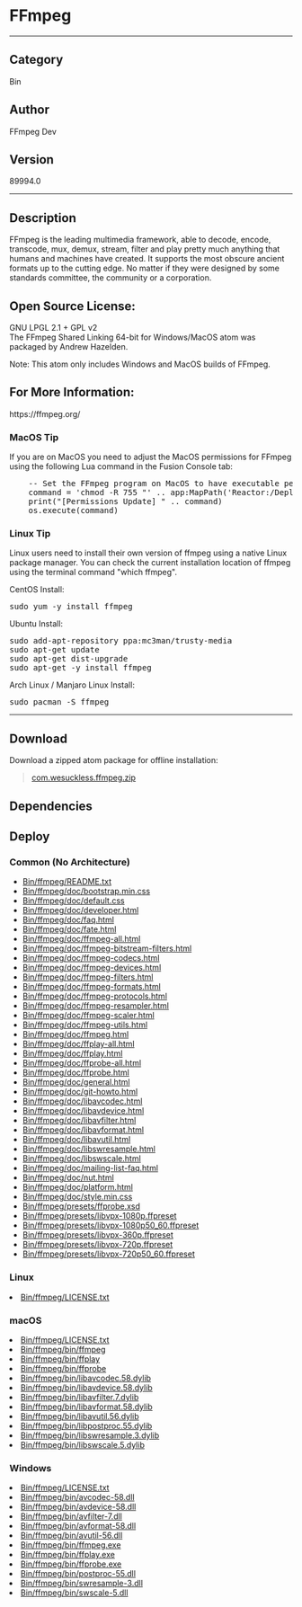 # FFmpeg
___

## Category
Bin

## Author
FFmpeg Dev

## Version
89994.0

___

## Description
<p>FFmpeg is the leading multimedia framework, able to decode, encode, transcode, mux, demux, stream, filter and play pretty much anything that humans and machines have created. It supports the most obscure ancient formats up to the cutting edge. No matter if they were designed by some standards committee, the community or a corporation.</p>

<h2>Open Source License:</h2>
<p>GNU LPGL 2.1 + GPL v2<br>
The FFmpeg Shared Linking 64-bit for Windows/MacOS atom was packaged by Andrew Hazelden.</p>
<p>Note: This atom only includes Windows and MacOS builds of FFmpeg.</p>


<h2>For More Information:</h2>
<p>https://ffmpeg.org/</p>

<h3>MacOS Tip</h3>
<p>If you are on MacOS you need to adjust the MacOS permissions for FFmpeg using the following Lua command in the Fusion Console tab:</p>

<pre>
	-- Set the FFmpeg program on MacOS to have executable permissions so the ffmpeg command line tool can be used:
	command = 'chmod -R 755 "' .. app:MapPath('Reactor:/Deploy/Bin/ffmpeg/bin/') .. '"'
	print("[Permissions Update] " .. command)
	os.execute(command)
</pre>


<h3>Linux Tip</h3>
Linux users need to install their own version of ffmpeg using a native Linux package manager. You can check the current installation location of ffmpeg using the terminal command "which ffmpeg".

<p>CentOS Install:</p>

<pre>
sudo yum -y install ffmpeg
</pre>

<p>Ubuntu Install:</p>

<pre>
sudo add-apt-repository ppa:mc3man/trusty-media
sudo apt-get update
sudo apt-get dist-upgrade
sudo apt-get -y install ffmpeg
</pre>

<p>Arch Linux / Manjaro Linux Install:</p>

<pre>
sudo pacman -S ffmpeg
</pre>


___

## Download

Download a zipped atom package for offline installation:
> [com.wesuckless.ffmpeg.zip](https://gitlab.com/WeSuckLess/Reactor/-/archive/master/Reactor-master.zip?path=Atoms/com.wesuckless.ffmpeg)  

## Dependencies

## Deploy

### Common (No Architecture)

<ul>
<li><a href="https://gitlab.com/WeSuckLess/Reactor/-/blob/master/Atoms/com.wesuckless.ffmpeg/Bin/ffmpeg/README.txt?ref_type=heads">Bin/ffmpeg/README.txt</a></li>
<li><a href="https://gitlab.com/WeSuckLess/Reactor/-/blob/master/Atoms/com.wesuckless.ffmpeg/Bin/ffmpeg/doc/bootstrap.min.css?ref_type=heads">Bin/ffmpeg/doc/bootstrap.min.css</a></li>
<li><a href="https://gitlab.com/WeSuckLess/Reactor/-/blob/master/Atoms/com.wesuckless.ffmpeg/Bin/ffmpeg/doc/default.css?ref_type=heads">Bin/ffmpeg/doc/default.css</a></li>
<li><a href="https://gitlab.com/WeSuckLess/Reactor/-/blob/master/Atoms/com.wesuckless.ffmpeg/Bin/ffmpeg/doc/developer.html?ref_type=heads">Bin/ffmpeg/doc/developer.html</a></li>
<li><a href="https://gitlab.com/WeSuckLess/Reactor/-/blob/master/Atoms/com.wesuckless.ffmpeg/Bin/ffmpeg/doc/faq.html?ref_type=heads">Bin/ffmpeg/doc/faq.html</a></li>
<li><a href="https://gitlab.com/WeSuckLess/Reactor/-/blob/master/Atoms/com.wesuckless.ffmpeg/Bin/ffmpeg/doc/fate.html?ref_type=heads">Bin/ffmpeg/doc/fate.html</a></li>
<li><a href="https://gitlab.com/WeSuckLess/Reactor/-/blob/master/Atoms/com.wesuckless.ffmpeg/Bin/ffmpeg/doc/ffmpeg-all.html?ref_type=heads">Bin/ffmpeg/doc/ffmpeg-all.html</a></li>
<li><a href="https://gitlab.com/WeSuckLess/Reactor/-/blob/master/Atoms/com.wesuckless.ffmpeg/Bin/ffmpeg/doc/ffmpeg-bitstream-filters.html?ref_type=heads">Bin/ffmpeg/doc/ffmpeg-bitstream-filters.html</a></li>
<li><a href="https://gitlab.com/WeSuckLess/Reactor/-/blob/master/Atoms/com.wesuckless.ffmpeg/Bin/ffmpeg/doc/ffmpeg-codecs.html?ref_type=heads">Bin/ffmpeg/doc/ffmpeg-codecs.html</a></li>
<li><a href="https://gitlab.com/WeSuckLess/Reactor/-/blob/master/Atoms/com.wesuckless.ffmpeg/Bin/ffmpeg/doc/ffmpeg-devices.html?ref_type=heads">Bin/ffmpeg/doc/ffmpeg-devices.html</a></li>
<li><a href="https://gitlab.com/WeSuckLess/Reactor/-/blob/master/Atoms/com.wesuckless.ffmpeg/Bin/ffmpeg/doc/ffmpeg-filters.html?ref_type=heads">Bin/ffmpeg/doc/ffmpeg-filters.html</a></li>
<li><a href="https://gitlab.com/WeSuckLess/Reactor/-/blob/master/Atoms/com.wesuckless.ffmpeg/Bin/ffmpeg/doc/ffmpeg-formats.html?ref_type=heads">Bin/ffmpeg/doc/ffmpeg-formats.html</a></li>
<li><a href="https://gitlab.com/WeSuckLess/Reactor/-/blob/master/Atoms/com.wesuckless.ffmpeg/Bin/ffmpeg/doc/ffmpeg-protocols.html?ref_type=heads">Bin/ffmpeg/doc/ffmpeg-protocols.html</a></li>
<li><a href="https://gitlab.com/WeSuckLess/Reactor/-/blob/master/Atoms/com.wesuckless.ffmpeg/Bin/ffmpeg/doc/ffmpeg-resampler.html?ref_type=heads">Bin/ffmpeg/doc/ffmpeg-resampler.html</a></li>
<li><a href="https://gitlab.com/WeSuckLess/Reactor/-/blob/master/Atoms/com.wesuckless.ffmpeg/Bin/ffmpeg/doc/ffmpeg-scaler.html?ref_type=heads">Bin/ffmpeg/doc/ffmpeg-scaler.html</a></li>
<li><a href="https://gitlab.com/WeSuckLess/Reactor/-/blob/master/Atoms/com.wesuckless.ffmpeg/Bin/ffmpeg/doc/ffmpeg-utils.html?ref_type=heads">Bin/ffmpeg/doc/ffmpeg-utils.html</a></li>
<li><a href="https://gitlab.com/WeSuckLess/Reactor/-/blob/master/Atoms/com.wesuckless.ffmpeg/Bin/ffmpeg/doc/ffmpeg.html?ref_type=heads">Bin/ffmpeg/doc/ffmpeg.html</a></li>
<li><a href="https://gitlab.com/WeSuckLess/Reactor/-/blob/master/Atoms/com.wesuckless.ffmpeg/Bin/ffmpeg/doc/ffplay-all.html?ref_type=heads">Bin/ffmpeg/doc/ffplay-all.html</a></li>
<li><a href="https://gitlab.com/WeSuckLess/Reactor/-/blob/master/Atoms/com.wesuckless.ffmpeg/Bin/ffmpeg/doc/ffplay.html?ref_type=heads">Bin/ffmpeg/doc/ffplay.html</a></li>
<li><a href="https://gitlab.com/WeSuckLess/Reactor/-/blob/master/Atoms/com.wesuckless.ffmpeg/Bin/ffmpeg/doc/ffprobe-all.html?ref_type=heads">Bin/ffmpeg/doc/ffprobe-all.html</a></li>
<li><a href="https://gitlab.com/WeSuckLess/Reactor/-/blob/master/Atoms/com.wesuckless.ffmpeg/Bin/ffmpeg/doc/ffprobe.html?ref_type=heads">Bin/ffmpeg/doc/ffprobe.html</a></li>
<li><a href="https://gitlab.com/WeSuckLess/Reactor/-/blob/master/Atoms/com.wesuckless.ffmpeg/Bin/ffmpeg/doc/general.html?ref_type=heads">Bin/ffmpeg/doc/general.html</a></li>
<li><a href="https://gitlab.com/WeSuckLess/Reactor/-/blob/master/Atoms/com.wesuckless.ffmpeg/Bin/ffmpeg/doc/git-howto.html?ref_type=heads">Bin/ffmpeg/doc/git-howto.html</a></li>
<li><a href="https://gitlab.com/WeSuckLess/Reactor/-/blob/master/Atoms/com.wesuckless.ffmpeg/Bin/ffmpeg/doc/libavcodec.html?ref_type=heads">Bin/ffmpeg/doc/libavcodec.html</a></li>
<li><a href="https://gitlab.com/WeSuckLess/Reactor/-/blob/master/Atoms/com.wesuckless.ffmpeg/Bin/ffmpeg/doc/libavdevice.html?ref_type=heads">Bin/ffmpeg/doc/libavdevice.html</a></li>
<li><a href="https://gitlab.com/WeSuckLess/Reactor/-/blob/master/Atoms/com.wesuckless.ffmpeg/Bin/ffmpeg/doc/libavfilter.html?ref_type=heads">Bin/ffmpeg/doc/libavfilter.html</a></li>
<li><a href="https://gitlab.com/WeSuckLess/Reactor/-/blob/master/Atoms/com.wesuckless.ffmpeg/Bin/ffmpeg/doc/libavformat.html?ref_type=heads">Bin/ffmpeg/doc/libavformat.html</a></li>
<li><a href="https://gitlab.com/WeSuckLess/Reactor/-/blob/master/Atoms/com.wesuckless.ffmpeg/Bin/ffmpeg/doc/libavutil.html?ref_type=heads">Bin/ffmpeg/doc/libavutil.html</a></li>
<li><a href="https://gitlab.com/WeSuckLess/Reactor/-/blob/master/Atoms/com.wesuckless.ffmpeg/Bin/ffmpeg/doc/libswresample.html?ref_type=heads">Bin/ffmpeg/doc/libswresample.html</a></li>
<li><a href="https://gitlab.com/WeSuckLess/Reactor/-/blob/master/Atoms/com.wesuckless.ffmpeg/Bin/ffmpeg/doc/libswscale.html?ref_type=heads">Bin/ffmpeg/doc/libswscale.html</a></li>
<li><a href="https://gitlab.com/WeSuckLess/Reactor/-/blob/master/Atoms/com.wesuckless.ffmpeg/Bin/ffmpeg/doc/mailing-list-faq.html?ref_type=heads">Bin/ffmpeg/doc/mailing-list-faq.html</a></li>
<li><a href="https://gitlab.com/WeSuckLess/Reactor/-/blob/master/Atoms/com.wesuckless.ffmpeg/Bin/ffmpeg/doc/nut.html?ref_type=heads">Bin/ffmpeg/doc/nut.html</a></li>
<li><a href="https://gitlab.com/WeSuckLess/Reactor/-/blob/master/Atoms/com.wesuckless.ffmpeg/Bin/ffmpeg/doc/platform.html?ref_type=heads">Bin/ffmpeg/doc/platform.html</a></li>
<li><a href="https://gitlab.com/WeSuckLess/Reactor/-/blob/master/Atoms/com.wesuckless.ffmpeg/Bin/ffmpeg/doc/style.min.css?ref_type=heads">Bin/ffmpeg/doc/style.min.css</a></li>
<li><a href="https://gitlab.com/WeSuckLess/Reactor/-/blob/master/Atoms/com.wesuckless.ffmpeg/Bin/ffmpeg/presets/ffprobe.xsd?ref_type=heads">Bin/ffmpeg/presets/ffprobe.xsd</a></li>
<li><a href="https://gitlab.com/WeSuckLess/Reactor/-/blob/master/Atoms/com.wesuckless.ffmpeg/Bin/ffmpeg/presets/libvpx-1080p.ffpreset?ref_type=heads">Bin/ffmpeg/presets/libvpx-1080p.ffpreset</a></li>
<li><a href="https://gitlab.com/WeSuckLess/Reactor/-/blob/master/Atoms/com.wesuckless.ffmpeg/Bin/ffmpeg/presets/libvpx-1080p50_60.ffpreset?ref_type=heads">Bin/ffmpeg/presets/libvpx-1080p50_60.ffpreset</a></li>
<li><a href="https://gitlab.com/WeSuckLess/Reactor/-/blob/master/Atoms/com.wesuckless.ffmpeg/Bin/ffmpeg/presets/libvpx-360p.ffpreset?ref_type=heads">Bin/ffmpeg/presets/libvpx-360p.ffpreset</a></li>
<li><a href="https://gitlab.com/WeSuckLess/Reactor/-/blob/master/Atoms/com.wesuckless.ffmpeg/Bin/ffmpeg/presets/libvpx-720p.ffpreset?ref_type=heads">Bin/ffmpeg/presets/libvpx-720p.ffpreset</a></li>
<li><a href="https://gitlab.com/WeSuckLess/Reactor/-/blob/master/Atoms/com.wesuckless.ffmpeg/Bin/ffmpeg/presets/libvpx-720p50_60.ffpreset?ref_type=heads">Bin/ffmpeg/presets/libvpx-720p50_60.ffpreset</a></li>
</ul>

### Linux

<li><a href="https://gitlab.com/WeSuckLess/Reactor/-/blob/master/Atoms/com.wesuckless.ffmpeg/Linux/Bin/ffmpeg/LICENSE.txt?ref_type=heads">Bin/ffmpeg/LICENSE.txt</a></li>

### macOS

<li><a href="https://gitlab.com/WeSuckLess/Reactor/-/blob/master/Atoms/com.wesuckless.ffmpeg/Mac/Bin/ffmpeg/LICENSE.txt?ref_type=heads">Bin/ffmpeg/LICENSE.txt</a></li>
<li><a href="https://gitlab.com/WeSuckLess/Reactor/-/blob/master/Atoms/com.wesuckless.ffmpeg/Mac/Bin/ffmpeg/bin/ffmpeg?ref_type=heads">Bin/ffmpeg/bin/ffmpeg</a></li>
<li><a href="https://gitlab.com/WeSuckLess/Reactor/-/blob/master/Atoms/com.wesuckless.ffmpeg/Mac/Bin/ffmpeg/bin/ffplay?ref_type=heads">Bin/ffmpeg/bin/ffplay</a></li>
<li><a href="https://gitlab.com/WeSuckLess/Reactor/-/blob/master/Atoms/com.wesuckless.ffmpeg/Mac/Bin/ffmpeg/bin/ffprobe?ref_type=heads">Bin/ffmpeg/bin/ffprobe</a></li>
<li><a href="https://gitlab.com/WeSuckLess/Reactor/-/blob/master/Atoms/com.wesuckless.ffmpeg/Mac/Bin/ffmpeg/bin/libavcodec.58.dylib?ref_type=heads">Bin/ffmpeg/bin/libavcodec.58.dylib</a></li>
<li><a href="https://gitlab.com/WeSuckLess/Reactor/-/blob/master/Atoms/com.wesuckless.ffmpeg/Mac/Bin/ffmpeg/bin/libavdevice.58.dylib?ref_type=heads">Bin/ffmpeg/bin/libavdevice.58.dylib</a></li>
<li><a href="https://gitlab.com/WeSuckLess/Reactor/-/blob/master/Atoms/com.wesuckless.ffmpeg/Mac/Bin/ffmpeg/bin/libavfilter.7.dylib?ref_type=heads">Bin/ffmpeg/bin/libavfilter.7.dylib</a></li>
<li><a href="https://gitlab.com/WeSuckLess/Reactor/-/blob/master/Atoms/com.wesuckless.ffmpeg/Mac/Bin/ffmpeg/bin/libavformat.58.dylib?ref_type=heads">Bin/ffmpeg/bin/libavformat.58.dylib</a></li>
<li><a href="https://gitlab.com/WeSuckLess/Reactor/-/blob/master/Atoms/com.wesuckless.ffmpeg/Mac/Bin/ffmpeg/bin/libavutil.56.dylib?ref_type=heads">Bin/ffmpeg/bin/libavutil.56.dylib</a></li>
<li><a href="https://gitlab.com/WeSuckLess/Reactor/-/blob/master/Atoms/com.wesuckless.ffmpeg/Mac/Bin/ffmpeg/bin/libpostproc.55.dylib?ref_type=heads">Bin/ffmpeg/bin/libpostproc.55.dylib</a></li>
<li><a href="https://gitlab.com/WeSuckLess/Reactor/-/blob/master/Atoms/com.wesuckless.ffmpeg/Mac/Bin/ffmpeg/bin/libswresample.3.dylib?ref_type=heads">Bin/ffmpeg/bin/libswresample.3.dylib</a></li>
<li><a href="https://gitlab.com/WeSuckLess/Reactor/-/blob/master/Atoms/com.wesuckless.ffmpeg/Mac/Bin/ffmpeg/bin/libswscale.5.dylib?ref_type=heads">Bin/ffmpeg/bin/libswscale.5.dylib</a></li>

### Windows

<li><a href="https://gitlab.com/WeSuckLess/Reactor/-/blob/master/Atoms/com.wesuckless.ffmpeg/Windows/Bin/ffmpeg/LICENSE.txt?ref_type=heads">Bin/ffmpeg/LICENSE.txt</a></li>
<li><a href="https://gitlab.com/WeSuckLess/Reactor/-/blob/master/Atoms/com.wesuckless.ffmpeg/Windows/Bin/ffmpeg/bin/avcodec-58.dll?ref_type=heads">Bin/ffmpeg/bin/avcodec-58.dll</a></li>
<li><a href="https://gitlab.com/WeSuckLess/Reactor/-/blob/master/Atoms/com.wesuckless.ffmpeg/Windows/Bin/ffmpeg/bin/avdevice-58.dll?ref_type=heads">Bin/ffmpeg/bin/avdevice-58.dll</a></li>
<li><a href="https://gitlab.com/WeSuckLess/Reactor/-/blob/master/Atoms/com.wesuckless.ffmpeg/Windows/Bin/ffmpeg/bin/avfilter-7.dll?ref_type=heads">Bin/ffmpeg/bin/avfilter-7.dll</a></li>
<li><a href="https://gitlab.com/WeSuckLess/Reactor/-/blob/master/Atoms/com.wesuckless.ffmpeg/Windows/Bin/ffmpeg/bin/avformat-58.dll?ref_type=heads">Bin/ffmpeg/bin/avformat-58.dll</a></li>
<li><a href="https://gitlab.com/WeSuckLess/Reactor/-/blob/master/Atoms/com.wesuckless.ffmpeg/Windows/Bin/ffmpeg/bin/avutil-56.dll?ref_type=heads">Bin/ffmpeg/bin/avutil-56.dll</a></li>
<li><a href="https://gitlab.com/WeSuckLess/Reactor/-/blob/master/Atoms/com.wesuckless.ffmpeg/Windows/Bin/ffmpeg/bin/ffmpeg.exe?ref_type=heads">Bin/ffmpeg/bin/ffmpeg.exe</a></li>
<li><a href="https://gitlab.com/WeSuckLess/Reactor/-/blob/master/Atoms/com.wesuckless.ffmpeg/Windows/Bin/ffmpeg/bin/ffplay.exe?ref_type=heads">Bin/ffmpeg/bin/ffplay.exe</a></li>
<li><a href="https://gitlab.com/WeSuckLess/Reactor/-/blob/master/Atoms/com.wesuckless.ffmpeg/Windows/Bin/ffmpeg/bin/ffprobe.exe?ref_type=heads">Bin/ffmpeg/bin/ffprobe.exe</a></li>
<li><a href="https://gitlab.com/WeSuckLess/Reactor/-/blob/master/Atoms/com.wesuckless.ffmpeg/Windows/Bin/ffmpeg/bin/postproc-55.dll?ref_type=heads">Bin/ffmpeg/bin/postproc-55.dll</a></li>
<li><a href="https://gitlab.com/WeSuckLess/Reactor/-/blob/master/Atoms/com.wesuckless.ffmpeg/Windows/Bin/ffmpeg/bin/swresample-3.dll?ref_type=heads">Bin/ffmpeg/bin/swresample-3.dll</a></li>
<li><a href="https://gitlab.com/WeSuckLess/Reactor/-/blob/master/Atoms/com.wesuckless.ffmpeg/Windows/Bin/ffmpeg/bin/swscale-5.dll?ref_type=heads">Bin/ffmpeg/bin/swscale-5.dll</a></li>
